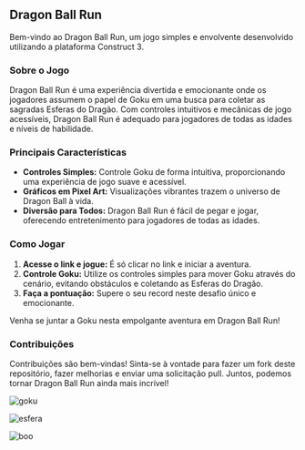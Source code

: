 ## Dragon Ball Run

Bem-vindo ao Dragon Ball Run, um jogo simples e envolvente desenvolvido utilizando a plataforma Construct 3.

### Sobre o Jogo
Dragon Ball Run é uma experiência divertida e emocionante onde os jogadores assumem o papel de Goku em uma busca para coletar as sagradas Esferas do Dragão. Com controles intuitivos e mecânicas de jogo acessíveis, Dragon Ball Run é adequado para jogadores de todas as idades e níveis de habilidade.

### Principais Características
- **Controles Simples:** Controle Goku de forma intuitiva, proporcionando uma experiência de jogo suave e acessível.
- **Gráficos em Pixel Art:** Visualizações vibrantes trazem o universo de Dragon Ball à vida.
- **Diversão para Todos:** Dragon Ball Run é fácil de pegar e jogar, oferecendo entretenimento para jogadores de todas as idades.

### Como Jogar
1. **Acesse o link e jogue:** É só clicar no link e iniciar a aventura.
2. **Controle Goku:** Utilize os controles simples para mover Goku através do cenário, evitando obstáculos e coletando as Esferas do Dragão.
3. **Faça a pontuação:** Supere o seu record neste desafio único e emocionante.

Venha se juntar a Goku nesta empolgante aventura em Dragon Ball Run!

### Contribuições
Contribuições são bem-vindas! Sinta-se à vontade para fazer um fork deste repositório, fazer melhorias e enviar uma solicitação pull. Juntos, podemos tornar Dragon Ball Run ainda mais incrível!

![goku](https://github.com/ThiagoResende88/Dragon_Ball_Run/assets/117482959/dc068181-e676-432b-a7c3-ff9c282d4430)

![esfera](https://github.com/ThiagoResende88/Dragon_Ball_Run/assets/117482959/4cc9ee8c-ef6e-4786-95b0-80b5d9defc07)

![boo](https://github.com/ThiagoResende88/Dragon_Ball_Run/assets/117482959/206b60ca-6e5f-470f-abf0-cfea36f49fa4)
